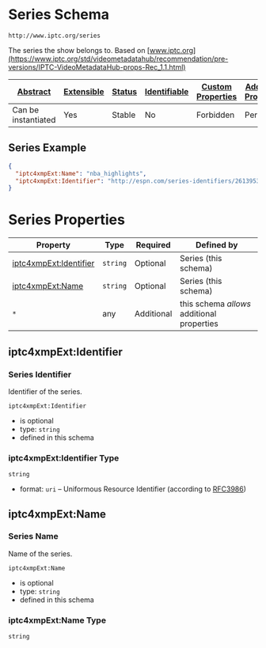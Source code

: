 
# Series Schema

```
http://www.iptc.org/series
```

The series the show belongs to. Based on [www.iptc.org](https://www.iptc.org/std/videometadatahub/recommendation/pre-versions/IPTC-VideoMetadataHub-props-Rec_1.1.html)

| [Abstract](../../../abstract.md) | [Extensible](../../../extensions.md) | [Status](../../../status.md) | [Identifiable](../../../id.md) | [Custom Properties](../../../extensions.md) | [Additional Properties](../../../extensions.md) | Defined In |
|----------------------------------|--------------------------------------|------------------------------|--------------------------------|---------------------------------------------|-------------------------------------------------|------------|
| Can be instantiated | Yes | Stable | No | Forbidden | Permitted | [external/iptc/series.schema.json](external/iptc/series.schema.json) |

## Series Example
```json
{
  "iptc4xmpExt:Name": "nba_highlights",
  "iptc4xmpExt:Identifier": "http://espn.com/series-identifiers/2613953"
}
```

# Series Properties

| Property | Type | Required | Defined by |
|----------|------|----------|------------|
| [iptc4xmpExt:Identifier](#iptc4xmpextidentifier) | `string` | Optional | Series (this schema) |
| [iptc4xmpExt:Name](#iptc4xmpextname) | `string` | Optional | Series (this schema) |
| `*` | any | Additional | this schema *allows* additional properties |

## iptc4xmpExt:Identifier
### Series Identifier

Identifier of the series.

`iptc4xmpExt:Identifier`
* is optional
* type: `string`
* defined in this schema

### iptc4xmpExt:Identifier Type


`string`
* format: `uri` – Uniformous Resource Identifier (according to [RFC3986](http://tools.ietf.org/html/rfc3986))






## iptc4xmpExt:Name
### Series Name

Name of the series.

`iptc4xmpExt:Name`
* is optional
* type: `string`
* defined in this schema

### iptc4xmpExt:Name Type


`string`





